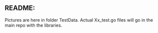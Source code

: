 README:
-------


Pictures are here in folder TestData.
Actual Xx_test.go files will go in the main repo with the libraries.
